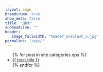 ```yaml
---
layout: page
breadcrumb: true
show_meta: false
title: "运维"
subheadline: ""
header:
   image_fullwidth: "header_unsplash_5.jpg"
permalink: "/ops/"
---
```

<ul>
    {% for post in site.categories.ops %}
    <li><a href="{{ site.url }}{{ site.baseurl }}{{ post.url }}">{{ post.title }}</a></li>
    {% endfor %}
</ul>